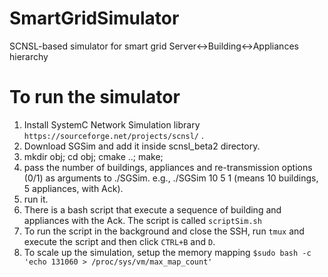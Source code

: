 # SmartGridSimulator
SCNSL-based simulator for smart grid Server&lt;->Building&lt;->Appliances hierarchy

# To run the simulator
1. Install SystemC Network Simulation library `https://sourceforge.net/projects/scnsl/` .
2. Download SGSim and add it inside scnsl_beta2 directory.
3. mkdir obj; cd obj; cmake ..; make; 
4. pass the number of buildings, appliances and re-transmission options (0/1) as arguments to ./SGSim. e.g.,  ./SGSim 10 5 1 (means 10 buildings, 5 appliances, with Ack).
5. run it.
6. There is a bash script that execute a sequence of building and appliances with the Ack. The script is called `scriptSim.sh` 
7. To run the script in the background and close the SSH, run `tmux` and execute the script and then click `CTRL+B` and `D`.
8. To scale up the simulation, setup the memory mapping `$sudo bash -c 'echo 131060 > /proc/sys/vm/max_map_count'`
